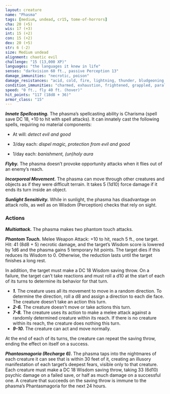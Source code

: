 ```yaml
---
layout: creature
name: "Phasma"
tags: [medium, undead, cr15, tome-of-horrors]
cha: 20 (+5)
wis: 17 (+3)
int: 15 (+2)
con: 15 (+2)
dex: 20 (+5)
str: 6 (-2)
size: Medium undead
alignment: chaotic evil
challenge: "15 (13,000 XP)"
languages: "the languages it knew in life"
senses: "darkvision 60 ft., passive Perception 13"
damage_immunities: "necrotic, poison"
damage_resistances: "acid, cold, fire, lightning, thunder, bludgeoning, piercing and slashing from nonmagical weapons that aren’t silvered"
condition_immunities: "charmed, exhaustion, frightened, grappled, paralyzed, petrified, poisoned, prone, restrained"
speed: "0 ft., fly 40 ft. (hover)"
hit_points: "117 (18d8 + 36)"
armor_class: "15"
---
```


***Innate Spellcasting.*** The phasma’s spellcasting ability is Charisma
(spell save DC 18, +10 to hit with spell attacks). It can innately cast the
following spells, requiring no material components:

* At will: <i>detect evil and good</i>

* 3/day each: <i>dispel magic, protection from evil and good</i>

* 1/day each: <i>banishment, (un)holy aura</i>

***Flyby.*** The phasma doesn’t provoke
opportunity attacks when it flies out of an
enemy’s reach.

***Incorporeal Movement.*** The phasma can
move through other creatures and objects as
if they were difficult terrain. It takes 5 (1d10)
force damage if it ends its turn inside an object.

***Sunlight Sensitivity.*** While in sunlight, the
phasma has disadvantage on attack rolls, as well
as on Wisdom (Perception) checks that rely on sight.

### Actions

***Multiattack.*** The phasma makes two phantom
touch attacks.

***Phantom Touch.*** Melee Weapon Attack: +10 to
hit, reach 5 ft., one target. Hit: 41 (8d8 + 5) necrotic
damage, and the target’s Wisdom score is
lowered by 1d6 and the phasma gains
5 temporary hit points. The target
dies if this reduces its Wisdom to
0. Otherwise, the reduction lasts
until the target finishes a long rest.

In addition, the target must make a DC
18 Wisdom saving throw. On a failure, the target can’t take reactions and
must roll a d10 at the start of each of its turns to determine its behavior
for that turn.
* ***1.*** The creature uses all its movement to move in a
random direction. To determine the direction, roll
a d8 and assign a direction to each die face. The
creature doesn’t take an action this turn.
* ***2-6.*** The creature doesn’t move or take actions this
turn.
* ***7-8.*** The creature uses its action to make a melee
attack against a randomly determined creature
within its reach. If there is no creature within its
reach, the creature does nothing this turn.
* ***9-10.*** The creature can act and move normally.

At the end of each of its turns, the creature can repeat the saving throw,
ending the effect on itself on a success.

***Phantasmagoria (Recharge 6).*** The phasma taps into the nightmares
of each creature it can see that is within 30 feet of it, creating an illusory
manifestation of each target’s deepest fears, visible only to that creature.
Each creature must make a DC 18 Wisdom saving throw, taking 33 (6d10)
psychic damage on a failed save, or half as much damage on a successful
one. A creature that succeeds on the saving throw is immune to the
phasma’s Phantasmagoria for the next 24 hours.
